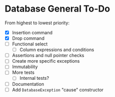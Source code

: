 # Database General To-Do

From highest to lowest priority:

* [x] Insertion command
* [x] Drop command
* [ ] Functional select
  * [ ] Column expressions and conditions
* [ ] Assertions and null pointer checks
* [ ] Create more specific exceptions
* [ ] Immutability
* [ ] More tests
  * [ ] Internal tests?
* [ ] Documentation
* [ ] Add `DatabaseException` "cause" constructor
